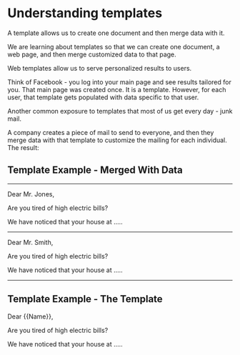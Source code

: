 # Understanding templates

A template allows us to create one document and then merge data with it.

We are learning about templates so that we can create one document, a web page, and then merge customized data to that page.

Web templates allow us to serve personalized results to users.

Think of Facebook - you log into your main page and see results tailored for you. That main page was created once. It is a template. However, for each user, that template gets populated with data specific to that user.

Another common exposure to templates that most of us get every day - junk mail.

A company creates a piece of mail to send to everyone, and then they merge data with that template to customize the mailing for each individual. The result:

## Template Example - Merged With Data

*** 

Dear Mr. Jones,
 
Are you tired of high electric bills?

We have noticed that your house at .....

*** 

Dear Mr. Smith,
 
Are you tired of high electric bills?

We have noticed that your house at .....

***

## Template Example - The Template

Dear {{Name}},

Are you tired of high electric bills?

We have noticed that your house at .....
